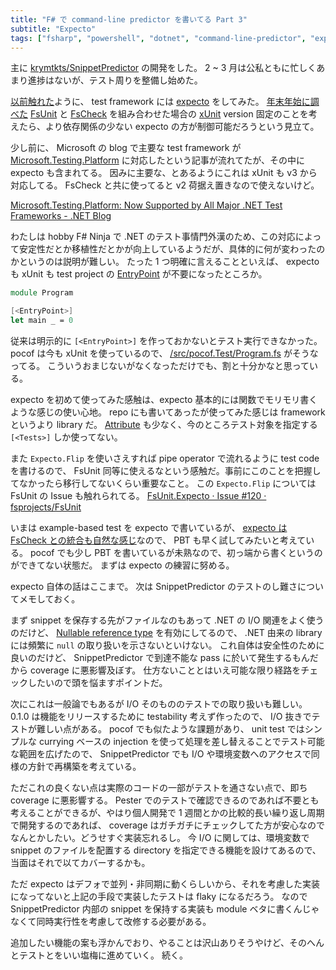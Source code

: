 ```yaml
---
title: "F# で command-line predictor を書いてる Part 3"
subtitle: "Expecto"
tags: ["fsharp", "powershell", "dotnet", "command-line-predictor", "expecto"]
---
```


主に [krymtkts/SnippetPredictor](https://github.com/krymtkts/SnippetPredictor) の開発をした。
2 ~ 3 月は公私ともに忙しくあまり進捗はないが、テスト周りを整備し始めた。

[以前触れた](/posts/2025-02-23-writing-cmdline-predictor-in-fsharp-pt2.html)ように、 test framework には [expecto](https://github.com/haf/expecto) をしてみた。
[年末年始に調べた](/posts/2025-01-05-writing-cmdlet-in-fsharp-pt60.html) [FsUnit](https://github.com/fsprojects/FsUnit) と [FsCheck](https://github.com/fscheck/FsCheck) を組み合わせた場合の [xUnit](https://github.com/xunit/xunit) version 固定のことを考えたら、より依存関係の少ない expecto の方が制御可能だろうという見立て。

少し前に、 Microsoft の blog で主要な test framework が [Microsoft.Testing.Platform](https://github.com/microsoft/testfx) に対応したという記事が流れてたが、その中に expecto も含まれてる。
因みに主要な、とあるようにこれは xUnit も v3 から対応してる。 FsCheck と共に使ってると v2 荷据え置きなので使えないけど。

[Microsoft.Testing.Platform: Now Supported by All Major .NET Test Frameworks - .NET Blog](https://devblogs.microsoft.com/dotnet/mtp-adoption-frameworks/)

わたしは hobby F# Ninja で .NET のテスト事情門外漢のため、この対応によって安定性だとか移植性だとかが向上しているようだが、具体的に何が変わったのかというのは説明が難しい。
たった 1 つ明確に言えることといえば、 expecto も xUnit も test project の [EntryPoint](https://learn.microsoft.com/en-us/dotnet/fsharp/language-reference/functions/entry-point#explicit-entry-point) が不要になったところか。

```fsharp
module Program

[<EntryPoint>]
let main _ = 0
```

従来は明示的に `[<EntryPoint>]` を作っておかないとテスト実行できなかった。
pocof は今も xUnit を使っているので、 [/src/pocof.Test/Program.fs](https://github.com/krymtkts/pocof/blob/v0.18.1/src/pocof.Test/Program.fs) がそうなってる。
こういうおまじないがなくなっただけでも、割と十分かなと思っている。

expecto を初めて使ってみた感触は、expecto 基本的には関数でモリモリ書くような感じの使い心地。 repo にも書いてあったが使ってみた感じは framework というより library だ。
[Attribute](https://learn.microsoft.com/en-us/dotnet/fsharp/language-reference/attributes) も少なく、今のところテスト対象を指定する `[<Tests>]` しか使ってない。

また `Expecto.Flip` を使いさえすれば pipe operator で流れるように test code を書けるので、 FsUnit 同等に使えるなという感触だ。事前にこのことを把握してなかったら移行してないくらい重要なこと。
この `Expecto.Flip` については FsUnit の Issue も触れられてる。 [FsUnit.Expecto · Issue #120 · fsprojects/FsUnit](https://github.com/fsprojects/FsUnit/issues/120#issuecomment-537664863)

いまは example-based test を expecto で書いているが、 [expecto は FsCheck との統合も自然な感じ](https://github.com/haf/expecto?tab=readme-ov-file#property-based-tests)なので、 PBT も早く試してみたいと考えている。
pocof でも少し PBT を書いているが未熟なので、初っ端から書くというのができてない状態だ。
まずは expecto の練習に努める。

expecto 自体の話はここまで。
次は SnippetPredictor のテストのし難さについてメモしておく。

まず snippet を保存する先がファイルなのもあって .NET の I/O 関連をよく使うのだけど、 [Nullable reference type](https://learn.microsoft.com/en-us/dotnet/fsharp/language-reference/values/null-values#null-values-starting-with-f-9) を有効にしてるので、 .NET 由来の library には頻繁に `null` の取り扱いを示さないといけない。
これ自体は安全性のために良いのだけど、 SnippetPredictor で到達不能な pass に於いて発生するもんだから coverage に悪影響及ぼす。
仕方ないこととはいえ可能な限り経路をチェックしたいので頭を悩ますポイントだ。

次にこれは一般論でもあるが I/O そのもののテストでの取り扱いも難しい。
0.1.0 は機能をリリースするために testability 考えず作ったので、 I/O 抜きでテストが難しい点がある。
pocof でも似たような課題があり、 unit test ではシンプルな currying ベースの injection を使って処理を差し替えることでテスト可能な範囲を広げたので、 SnippetPredictor でも I/O や環境変数へのアクセスで同様の方針で再構築を考えている。

ただこれの良くない点は実際のコードの一部がテストを通さない点で、即ち coverage に悪影響する。
Pester でのテストで確認できるのであれば不要とも考えることができるが、やはり個人開発で 1 週間とかの比較的長い繰り返し周期で開発するのであれば、 coverage はガチガチにチェックしてた方が安心なのでなんとかしたい。どうせすぐ実装忘れるし。
今 I/O に関しては、環境変数で snippet のファイルを配置する directory を指定できる機能を設けてあるので、当面はそれで以てカバーするかも。

ただ expecto はデフォで並列・非同期に動くらしいから、それを考慮した実装になってないと上記の手段で実装したテストは flaky になるだろう。
なので SnippetPredictor 内部の snippet を保持する実装も module ベタに書くんじゃなくて同時実行性を考慮して改修する必要がある。

追加したい機能の案も浮かんでおり、やることは沢山ありそうやけど、そのへんとテストとをいい塩梅に進めていく。
続く。
